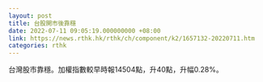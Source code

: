 ```yaml
---
layout: post
title: 台股開市後靠穩
date: 2022-07-11 09:05:19.000000000 +08:00
link: https://news.rthk.hk/rthk/ch/component/k2/1657132-20220711.htm
categories: rthk
---
```


台灣股市靠穩。加權指數較早時報14504點，升40點，升幅0.28%。
